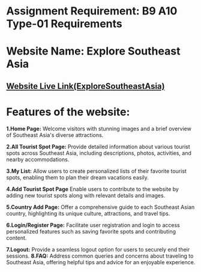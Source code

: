 # Assignment Requirement: B9 A10 Type-01 Requirements

# Website Name: Explore Southeast Asia

## [Website Live Link(ExploreSoutheastAsia)](https://explore-southeast-asia.web.app/)

# Features of the website:
 **1.Home Page:** Welcome visitors with stunning images and a brief overview of Southeast Asia's diverse attractions.

**2.All Tourist Spot Page:** Provide detailed information about various tourist spots across Southeast Asia, including descriptions, photos, activities, and nearby accommodations.

**3.My List:** Allow users to create personalized lists of their favorite tourist spots, enabling them to plan their dream vacations easily.

**4.Add Tourist Spot Page** Enable users to contribute to the website by adding new tourist spots along with relevant details and images.

**5.Country Add Page:** Offer a comprehensive guide to each Southeast Asian country, highlighting its unique culture, attractions, and travel tips.

**6.Login/Register Page:** Facilitate user registration and login to access personalized features such as saving favorite spots and contributing content.

**7.Logout:** Provide a seamless logout option for users to securely end their sessions.
**8.FAQ:** Address common queries and concerns about traveling to Southeast Asia, offering helpful tips and advice for an enjoyable experience.

